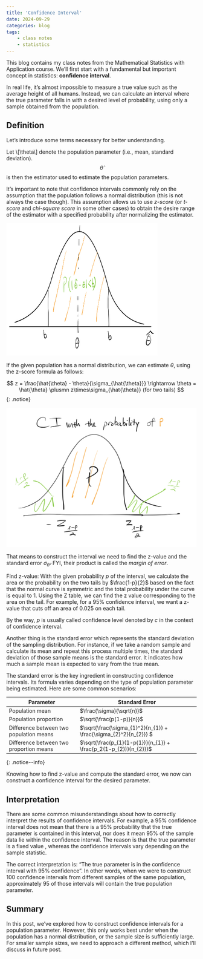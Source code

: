 ```yaml
---
title: 'Confidence Interval'
date: 2024-09-29
categories: blog
tags:
    - class notes
    - statistics
---
```


This blog contains my class notes from the Mathematical Statistics with Application course. We’ll first start with a fundamental but important concept in statistics: **confidence interval**.

In real life, it’s almost impossible to measure a true value such as the average height of all humans. Instead, we can calculate an interval where the true parameter falls in with a desired level of probability, using only a sample obtained from the population.

## Definition
Let’s introduce some terms necessary for better understanding. 

Let \\[\theta\\] denote the population parameter (i.e., mean, standard deviation). $$\hat{\theta}$$ is then the estimator used to estimate the population parameters.

It’s important to note that confidence intervals commonly rely on the assumption that the population follows a normal distribution (this is not always the case though). This assumption allows us to use *z-score* (or *t-score* and *chi-square score* in some other cases) to obtain the desire range of the estimator with a specified probability after normalizing the estimator.

<div class="container">
  <img src="https://github.com/nhh979/personal_website/blob/master/assets/classnote_photos/CI-photo1.png" alt="img" width="400" height="350">
</div>


If the given population has a normal distribution, we can estimate $\theta$, using the z-score formula as follows:

$$ z = \frac{\hat{\theta} - \theta}{\sigma_{\hat{\theta}}} \rightarrow \theta = \hat{\theta} \plusmn z\times\sigma_{\hat{\theta}} (for two tails) $${: .notice}

![img](/assets/classnote_photos/CI-photo2.png)

That means to construct the interval we need to find the z-value and the standard error $\sigma_{\hat{\theta}}$. FYI, their product is called the *margin of error*.

Find z-value: With the given probability *p* of the interval, we calculate the area or the probability on the two tails by $\frac{1-p}{2}$ based on the fact that the normal curve is symmetric and the total probability under the curve is equal to 1. Using the Z table, we can find the z value corresponding to the area on the tail. For example, for a 95% confidence interval, we want a z-value that cuts off an area of 0.025 on each tail.

By the way, *p* is usually called confidence level denoted by *c* in the context of confidence interval.

Another thing is the standard error which represents the standard deviation of the sampling distribution. For instance, if we take a random sample and calculate its mean and repeat this process multiple times, the standard deviation of those sample means is the standard error. It indicates how much a sample mean is expected to vary from the true mean.

The standard error is the key ingredient in constructing confidence intervals. Its formula varies depending on the type of population parameter being estimated. Here are some common scenarios: 

|Parameter|Standard Error|
|-----|-----|
|Population mean| $\frac{\sigma}{\sqrt{n}}$ |
|Population proportion| $\sqrt{\frac{p(1-p)}{n}}$ |
|Difference between two population means| $\sqrt{\frac{\sigma_{1}^2}{n_{1}} + \frac{\sigma_{2}^2}{n_{2}}} $ |
|Difference between two proportion means| $\sqrt{\frac{p_{1}(1-p{1})}{n_{1}} + \frac{p_2(1-p_{2})}{n_{2}}}$ |
{: .notice--info}

Knowing how to find z-value and compute the standard error, we now can construct a confidence interval for the desired parameter.

## Interpretation
There are some common misunderstandings about how to correctly interpret the results of confidence intervals. For example, a 95% confidence interval does not mean that there is a 95% probability that the true parameter is contained in this interval, nor does it mean 95% of the sample data lie within the confidence interval. The reason is that the true parameter is a fixed value , whereas the confidence intervals vary depending on the sample statistic. 

The correct interpretation is: “The true parameter is in the confidence interval with 95% confidence”. In other words, when we were to construct 100 confidence intervals from different samples of the same population, approximately 95 of those intervals will contain the true population parameter.

## Summary
In this post, we’ve explored how to construct confidence intervals for a population parameter. However, this only works best under when the population has a normal distribution, or the sample size is sufficiently large. For smaller sample sizes, we need to approach a different method, which I’ll discuss in future post.
